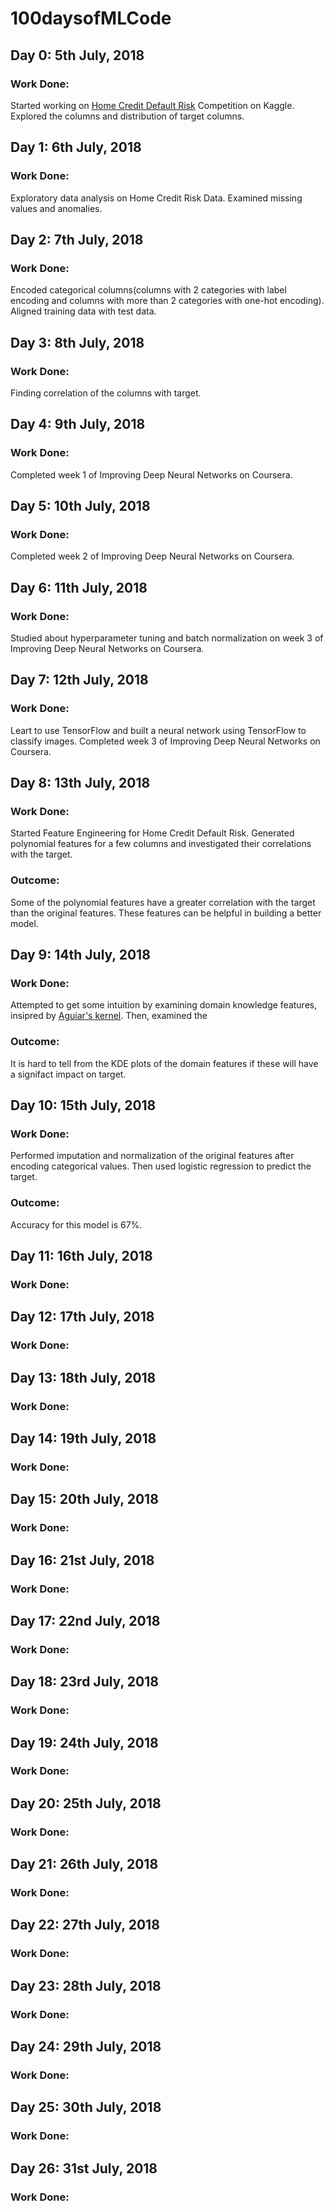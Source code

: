 # 100daysofMLCode

## Day 0: 5th July, 2018
### Work Done: 
Started working on <a href=https://www.kaggle.com/c/home-credit-default-risk/>Home Credit Default Risk</a> Competition on Kaggle. Explored the columns and distribution of target columns.

## Day 1: 6th July, 2018
### Work Done: 
Exploratory data analysis on Home Credit Risk Data. Examined missing values and anomalies.

## Day 2: 7th July, 2018
### Work Done:
Encoded categorical columns(columns with 2 categories with label encoding and columns with more than 2 categories with one-hot encoding). Aligned training data with test data.

## Day 3: 8th July, 2018
### Work Done: 
Finding correlation of the columns with target.

## Day 4: 9th July, 2018
### Work Done: 
Completed week 1 of Improving Deep Neural Networks on Coursera.

## Day 5: 10th July, 2018
### Work Done: 
Completed week 2 of Improving Deep Neural Networks on Coursera.

## Day 6: 11th July, 2018
### Work Done: 
Studied about hyperparameter tuning and batch normalization on week 3 of Improving Deep Neural Networks on Coursera.

## Day 7: 12th July, 2018
### Work Done: 
Leart to use TensorFlow and built a neural network using TensorFlow to classify images. Completed week 3 of Improving Deep Neural Networks on Coursera.

## Day 8: 13th July, 2018
### Work Done: 
Started Feature Engineering for Home Credit Default Risk. Generated polynomial features for a few columns and investigated their correlations with the target. 
### Outcome:
Some of the polynomial features have a greater correlation with the target than the original features. These features can be helpful in building a better model.

## Day 9: 14th July, 2018
### Work Done: 
Attempted to get some intuition by examining domain knowledge features, insipred by <a href=https://www.kaggle.com/jsaguiar/updated-0-792-lb-lightgbm-with-simple-features>Aguiar's kernel</a>. Then, examined the 
### Outcome:
It is hard to tell from the KDE plots of the domain features if these will have a signifact impact on target.

## Day 10: 15th July, 2018
### Work Done: 
Performed imputation and normalization of the original features after encoding categorical values. Then used logistic regression to predict the target.
### Outcome:
Accuracy for this model is 67%.

## Day 11: 16th July, 2018
### Work Done: 

## Day 12: 17th July, 2018
### Work Done: 

## Day 13: 18th July, 2018
### Work Done: 

## Day 14: 19th July, 2018
### Work Done: 

## Day 15: 20th July, 2018
### Work Done: 

## Day 16: 21st July, 2018
### Work Done: 

## Day 17: 22nd July, 2018
### Work Done: 

## Day 18: 23rd July, 2018
### Work Done: 

## Day 19: 24th July, 2018
### Work Done: 

## Day 20: 25th July, 2018
### Work Done: 

## Day 21: 26th July, 2018
### Work Done: 

## Day 22: 27th July, 2018
### Work Done: 

## Day 23: 28th July, 2018
### Work Done: 

## Day 24: 29th July, 2018
### Work Done: 

## Day 25: 30th July, 2018
### Work Done: 

## Day 26: 31st July, 2018
### Work Done: 
